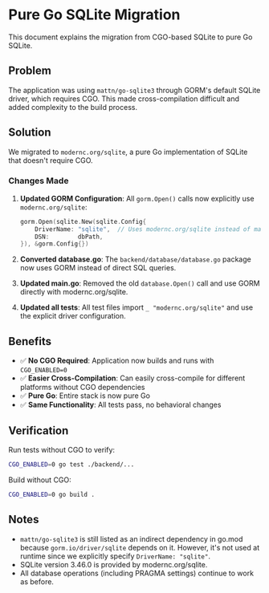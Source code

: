 # Pure Go SQLite Migration

This document explains the migration from CGO-based SQLite to pure Go SQLite.

## Problem

The application was using `mattn/go-sqlite3` through GORM's default SQLite driver, which requires CGO. This made cross-compilation difficult and added complexity to the build process.

## Solution

We migrated to `modernc.org/sqlite`, a pure Go implementation of SQLite that doesn't require CGO.

### Changes Made

1. **Updated GORM Configuration**: All `gorm.Open()` calls now explicitly use `modernc.org/sqlite`:
   ```go
   gorm.Open(sqlite.New(sqlite.Config{
       DriverName: "sqlite",  // Uses modernc.org/sqlite instead of mattn/go-sqlite3
       DSN:        dbPath,
   }), &gorm.Config{})
   ```

2. **Converted database.go**: The `backend/database/database.go` package now uses GORM instead of direct SQL queries.

3. **Updated main.go**: Removed the old `database.Open()` call and use GORM directly with modernc.org/sqlite.

4. **Updated all tests**: All test files import `_ "modernc.org/sqlite"` and use the explicit driver configuration.

## Benefits

- ✅ **No CGO Required**: Application now builds and runs with `CGO_ENABLED=0`
- ✅ **Easier Cross-Compilation**: Can easily cross-compile for different platforms without CGO dependencies
- ✅ **Pure Go**: Entire stack is now pure Go
- ✅ **Same Functionality**: All tests pass, no behavioral changes

## Verification

Run tests without CGO to verify:
```bash
CGO_ENABLED=0 go test ./backend/...
```

Build without CGO:
```bash
CGO_ENABLED=0 go build .
```

## Notes

- `mattn/go-sqlite3` is still listed as an indirect dependency in go.mod because `gorm.io/driver/sqlite` depends on it. However, it's not used at runtime since we explicitly specify `DriverName: "sqlite"`.
- SQLite version 3.46.0 is provided by modernc.org/sqlite.
- All database operations (including PRAGMA settings) continue to work as before.
